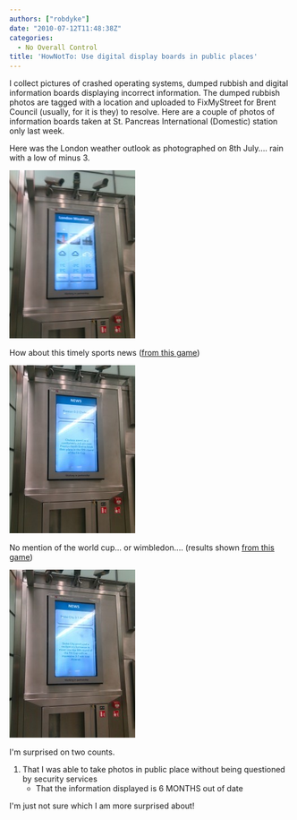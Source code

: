 ```yaml
---
authors: ["robdyke"]
date: "2010-07-12T11:48:38Z"
categories:
  - No Overall Control
title: 'HowNotTo: Use digital display boards in public places'
---
```

I collect pictures of crashed operating systems, dumped rubbish and digital information boards displaying incorrect information. The dumped rubbish photos are tagged with a location and uploaded to FixMyStreet for Brent Council (usually, for it is they) to resolve. Here are a couple of photos of information boards taken at St. Pancreas International (Domestic) station only last week.

Here was the London weather outlook as photographed on 8th July.... rain with a low of minus 3.
  
[<img src="/pubfiles/2010/07/2010-07-08-12.36.11-225x300.jpg" alt="London Weather Outlook" title="2010-07-08 12.36.11" width="225" height="300" class="size-medium wp-image-414" />](/pubfiles/2010/07/2010-07-08-12.36.11.jpg)

How about this timely sports news ([from this game](http://www.guardian.co.uk/football/2010/jan/23/preston-chelsea-fa-cup-live))
  
[<img src="/pubfiles/2010/07/2010-07-08-12.35.37-225x300.jpg" alt="Sports news" title="2010-07-08 12.35.37" width="225" height="300" class="size-medium wp-image-415" />](/pubfiles/2010/07/2010-07-08-12.35.37.jpg)

No mention of the world cup... or wimbledon.... (results shown [from this game](http://www.guardian.co.uk/football/2010/jan/24/stoke-city-arsenal-fa-cup))
  
[<img src="/pubfiles/2010/07/2010-07-08-12.35.51-225x300.jpg" alt="Sports news" title="2010-07-08 12.35.51" width="225" height="300" class="size-medium wp-image-416" />](/pubfiles/2010/07/2010-07-08-12.35.51.jpg)

I'm surprised on two counts.

  1. That I was able to take photos in public place without being questioned by security services 
      * That the information displayed is 6 MONTHS out of date </ol> 
        I'm just not sure which I am more surprised about!